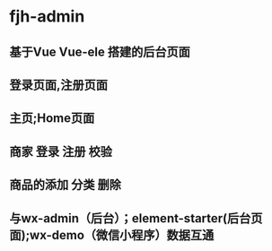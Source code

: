 # fjh-admin
## 基于Vue Vue-ele 搭建的后台页面
## 登录页面,注册页面
## 主页;Home页面
## 商家 登录 注册 校验
## 商品的添加 分类 删除
## 与wx-admin（后台）；element-starter(后台页面);wx-demo（微信小程序）数据互通
